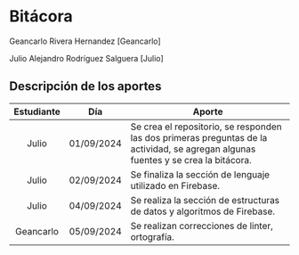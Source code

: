 # Bitácora

Geancarlo Rivera Hernandez [Geancarlo]

Julio Alejandro Rodríguez Salguera [Julio]

## Descripción de los aportes

| Estudiante|     Día    | Aporte
|   :---:   |    :---:   | -----------
|   Julio   | 01/09/2024 | Se crea el repositorio, se responden las dos primeras preguntas de la actividad, se agregan algunas fuentes y se crea la bitácora.
|   Julio   | 02/09/2024 | Se finaliza la sección de lenguaje utilizado en Firebase.
|   Julio   | 04/09/2024 | Se realiza la sección de estructuras de datos y algoritmos de Firebase.
| Geancarlo | 05/09/2024 | Se realizan correcciones de linter, ortografía.

